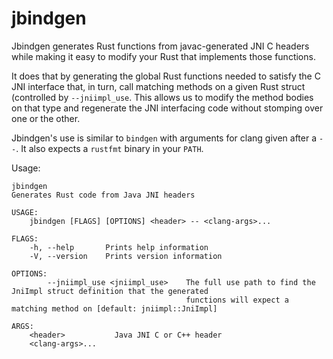 jbindgen
========

Jbindgen generates Rust functions from javac-generated JNI C headers while
making it easy to modify your Rust that implements those functions.

It does that by generating the global Rust functions needed to satisfy the C
JNI interface that, in turn, call matching methods on a given Rust struct (controlled by `--jniimpl_use`. This allows us to modify the method bodies on that type and regenerate the JNI interfacing code without stomping over one or the other.

Jbindgen's use is similar to `bindgen` with arguments for clang given after a
  `--`. It also expects a `rustfmt` binary in your `PATH`.

Usage:

```
jbindgen
Generates Rust code from Java JNI headers

USAGE:
    jbindgen [FLAGS] [OPTIONS] <header> -- <clang-args>...

FLAGS:
    -h, --help       Prints help information
    -V, --version    Prints version information

OPTIONS:
        --jniimpl_use <jniimpl_use>    The full use path to find the JniImpl struct definition that the generated
                                       functions will expect a matching method on [default: jniimpl::JniImpl]

ARGS:
    <header>           Java JNI C or C++ header
    <clang-args>...
```
